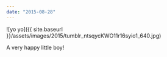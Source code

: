 ```yaml
---
date: "2015-08-28"
---
```


![yo yo]({{ site.baseurl }}/assets/images/2015/tumblr_ntsqycKWO11r16syio1_640.jpg)

A very happy little boy!
